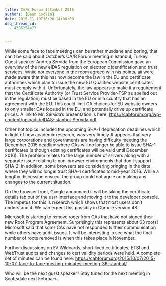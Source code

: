 ```yaml
---
title: CA/B Forum Istanbul 2015
authors: [Dean Coclin]
date: 2015-11-10T16:20:14+00:00
dsq_thread_id:
  - 4306254477


---
```

While some face to face meetings can be rather mundane and boring, that can’t be said about October’s CA/B Forum meeting in Istanbul, Turkey.  Guest speaker Andrea Servida from the European Commission gave an overview of the new eIDAS regulation on electronic identification and trust services. While not everyone in the room agreed with his points, all were made aware that this has now become the law in the EU and certificate authorities which plan to issue the new EU Qualified website certificates must comply with it. Unfortunately, the law appears to make it a requirement that the Certificate Authority (or Trust Service Provider-TSP as spelled out in the regulation) must be based in the EU or in a country that has an agreement with the EU. This could limit CA choices for EU website owners to only smaller CAs located in the EU, and potentially drive up certificate prices. A link to Mr. Servida’s presentation is here: <https://cabforum.org/wp-content/uploads/eIDAS-Istanbul-Servida.pdf>

Other hot topics included the upcoming SHA-1 deprecation deadlines which in light of new academic research, was very timely. It appears that very large corporations and governments are having difficulty meeting the December 2015 deadline where CAs will no longer be able to issue SHA-1 certificates (although existing certificates will be valid until December 2016). The problem relates to the large number of servers along with a separate issue relating to non-browser environments that don’t support SHA-2. In addition, some browsers are considering bringing in the date where they will no longer trust SHA-1 certificates to mid-year 2016. While a lengthy discussion ensued, the group could not agree on making any changes to the current situation.

On the browser front, Google announced it will be taking the certificate details tab out of the user interface and moving it to the developer console. The impetus for this is research which shows that most users don’t understand it. We can expect this possibly in Chrome version 48.

Microsoft is starting to remove roots from CAs that have not signed their new Root Program Agreement. Surprisingly this represents about 63 roots! Microsoft said that some CAs have not responded to their communication while others have audit issues. It will be interesting to see what the final number of roots removed is when this takes place in November.

Further discussions on EV Wildcards, short lived certificates, ETSI and WebTrust audits and changes to cert validity periods were held. A complete set of minutes can be found here: <https://cabforum.org/2015/10/07/2015-10-07-face-to-face-meeting-minutes-meeting-36-istanbul/>.

Who will be the next guest speaker? Stay tuned for the next meeting in Scottsdale next February.